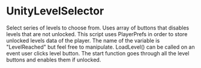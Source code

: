 # UnityLevelSelector
Select series of levels to choose from. Uses array of buttons that disables levels that are not unlocked. 
This script uses PlayerPrefs in order to store unlocked levels data of the player. The name of the variable is "LevelReached" but feel free to manipulate. LoadLevel() can be called on an event user clicks level button. The start function goes through all the level buttons and enables them if unlocked.

